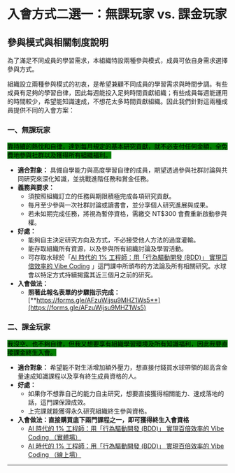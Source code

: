# 入會方式二選一：無課玩家 vs. 課金玩家

## 參與模式與相關制度說明

為了滿足不同成員的學習需求，本組織特設兩種參與模式，成員可依自身需求選擇參與方式。

組織設立兩種參與模式的初衷，是希望兼顧不同成員的學習需求與時間步調。有些成員有足夠的學習自律，因此每週能投入足夠時間貢獻組織；有些成員每週能運用的時間較少，希望能知識速成，不想花太多時間貢獻組織。因此我們針對這兩種成員提供不同的入會方案：

### 一、無課玩家

<mark style="background-color:green;">靠持續的熱忱和自律，達到每月規定的基本研究貢獻，就不必支付任何金額，全免費地參與社群以及獲得所有組織福利。</mark>

* **適合對象：** 具備自學能力與高度學習自律的成員，期望透過參與社群討論與共同研究來深化知識，並挑戰進階任務和賞金任務。
* **義務與要求：**
  * 須按照組織訂立的任務與期限積極完成各項研究貢獻。
  * 每月至少參與一次社群討論或讀書會，並分享個人研究進展與成果。
  * 若未如期完成任務，將視為暫停資格，需繳交 NT$300 會費重新啟動參與權。
* **好處：**
  * 能夠自主決定研究方向及方式，不必接受他人方法的過度灌輸。
  * 能存取組織所有資源，以及參與所有組織討論及學習活動。
  * 可存取水球於「[AI 時代的 1% 工程師：用「行為驅動開發 (BDD)」 實現百倍效率的 Vibe Coding](https://www.accupass.com/event/2506110435103759406480?fbclid=IwY2xjawLMm0RleHRuA2FlbQIxMABicmlkETE3UDhraUg0Q01DcFBmazVyAR6eBXjhPAQH4LyMACFx6gxyz6VcELpt8k8RUxnjZdixqf5czSo7bEICjxHljg_aem_r2r1cIMgdYks3XdYLWOAFA) 」這門課中所頒布的方法論及所有相關研究。水球會以特定方式持續揭露其近三個月之前的研究。
* **入會做法：**
  * **照著此報名表單的步驟指示完成：**[**https://forms.gle/AFzuWijsu9MHZ1Ws5**](https://forms.gle/AFzuWijsu9MHZ1Ws5)

### 二、課金玩家

<mark style="background-color:green;">我沒空、也不夠自律，但我又想要享有組織學習環境及所有知識福利，因此我要直接課金終生入會。</mark>

* **適合對象：** 希望能不對生活增加額外壓力，想直接付錢買水球帶領的超高含金量速成知識課程以及享有終生成員資格的人。
* **好處：**
  * 如果你不想靠自己的能力自主研究，想要直接獲得相關能力、速成落地的話，這門課保證成效。
  * 上完課就能獲得永久研究組織終生參與資格。
* **入會做法：直接購買底下兩門課程之一，即可獲得終生入會資格**
  * [AI 時代的 1% 工程師：用「行為驅動開發 (BDD)」 實現百倍效率的 Vibe Coding （實體場）](https://www.accupass.com/event/2506110435103759406480)
  * [AI 時代的 1% 工程師：用「行為驅動開發 (BDD)」 實現百倍效率的 Vibe Coding （線上場）](https://www.accupass.com/event/2506160524377577825710)

***
